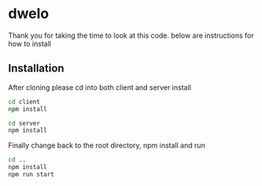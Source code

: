 # dwelo

Thank you for taking the time to look at this code. below are instructions for how to install

## Installation

After cloning please cd into both client and server install

```sh
cd client
npm install
```

```sh
cd server
npm install
```

Finally change back to the root directory, npm install and run

```sh
cd ..
npm install
npm run start
```
